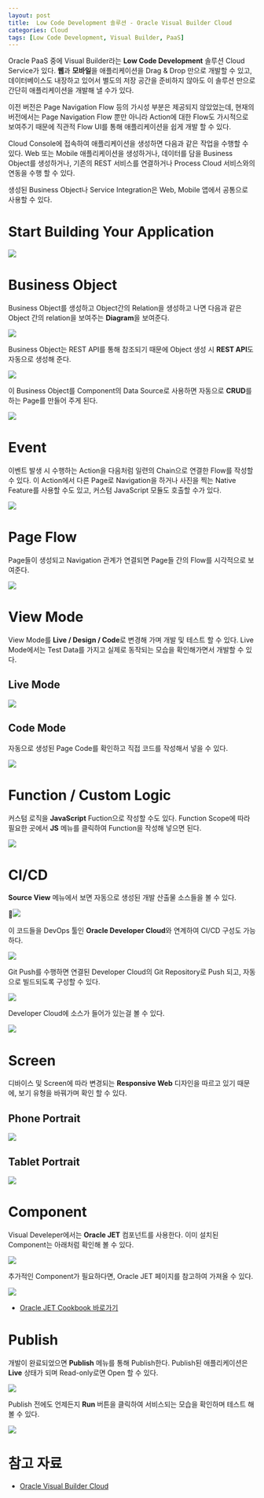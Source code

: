 ```yaml
---
layout: post
title:  Low Code Development 솔루션 - Oracle Visual Builder Cloud
categories: Cloud
tags: [Low Code Development, Visual Builder, PaaS] 
---
```


Oracle PaaS 중에 Visual Builder라는 **Low Code Development** 솔루션 Cloud Service가 있다. **웹**과 **모바일**을 애플리케이션을 Drag & Drop 만으로 개발할 수 있고, 데이터베이스도 내장하고 있어서 별도의 저장 공간을 준비하지 않아도 이 솔루션 만으로 간단히 애플리케이션을 개발해 낼 수가 있다. 

이전 버전은 Page Navigation Flow 등의 가시성 부분은 제공되지 않았었는데, 현재의 버전에서는 Page Navigation Flow 뿐만 아니라 Action에 대한 Flow도 가시적으로 보여주기 때문에 직관적 Flow UI를 통해 애플리케이션을 쉽게 개발 할 수 있다.

Cloud Console에 접속하여 애플리케이션을 생성하면 다음과 같은 작업을 수행할 수 있다.
Web 또는 Mobile 애플리케이션을 생성하거나, 데이터를 담을 Business Object를 생성하거나, 기존의 REST 서비스를 연결하거나 Process Cloud 서비스와의 연동을 수행 할 수 있다.

생성된 Business Object나 Service Integration은 Web, Mobile 앱에서 공통으로 사용할 수 있다.

# Start Building Your Application

![](/assets/images/vbcs/01_newapps.png)


# Business Object

Business Object를 생성하고 Object간의 Relation을 생성하고 나면 다음과 같은 Object 간의 relation을 보여주는 **Diagram**을 보여준다.

![](/assets/images/vbcs/02_diagram.png)

Business Object는 REST API를 통해 참조되기 때문에 Object 생성 시 **REST API**도 자동으로 생성해 준다.

![](/assets/images/vbcs/03_endpoints.png)

이 Business Object를 Component의 Data Source로 사용하면 자동으로 **CRUD**를 하는 Page를 만들어 주게 된다.

![](/assets/images/vbcs/04_employee_page.png)

# Event

이벤트 발생 시 수행하는 Action을 다음처럼 일련의 Chain으로 연결한 Flow를 작성할 수 있다. 이 Action에서 다른 Page로 Navigation을 하거나 사진을 찍는 Native Feature를 사용할 수도 있고, 커스텀 JavaScript 모듈도 호출할 수가 있다.

![](/assets/images/vbcs/05_action_chain.png)


# Page Flow

Page들이 생성되고 Navigation 관계가 연결되면 Page들 간의 Flow를 시각적으로 보여준다.

![](/assets/images/vbcs/06_flow.png)

# View Mode

View Mode를 **Live / Design / Code**로 변경해 가며 개발 및 테스트 할 수 있다. Live Mode에서는 Test Data를 가지고 실제로 동작되는 모습을 확인해가면서 개발할 수 있다.

## Live Mode

![](/assets/images/vbcs/07_live.png)

## Code Mode

자동으로 생성된 Page Code를 확인하고 직접 코드를 작성해서 넣을 수 있다.

![](/assets/images/vbcs/08_code.png)

# Function / Custom Logic

커스텀 로직을 **JavaScript** Fuction으로 작성할 수도 있다. Function Scope에 따라 필요한 곳에서 **JS** 메뉴를 클릭하여 Function을 작성해 넣으면 된다.

![](/assets/images/vbcs/20_js.png)

# CI/CD

**Source View** 메뉴에서 보면 자동으로 생성된 개발 산출물 소스들을 볼 수 있다.

![](/assets/images/vbcs/09_source_view.png)

이 코드들을 DevOps 툴인 **Oracle Developer Cloud**와 연계하여 CI/CD 구성도 가능하다.

![](/assets/images/vbcs/09_devcs.png)

Git Push를 수행하면 연결된 Developer Cloud의 Git Repository로 Push 되고, 자동으로 빌드되도록 구성할 수 있다.

![](/assets/images/vbcs/10_push.png)

Developer Cloud에 소스가 들어가 있는걸 볼 수 있다.

![](/assets/images/vbcs/11_devcs.png)


# Screen

디바이스 및 Screen에 따라 변경되는 **Responsive Web** 디자인을 따르고 있기 때문에, 보기 유형을 바꿔가며 확인 할 수 있다. 

## Phone Portrait

![](/assets/images/vbcs/12_screen.png)

## Tablet Portrait

![](/assets/images/vbcs/13_tablet.png)

# Component

Visual Develeper에서는 **Oracle JET** 컴포넌트를 사용한다. 이미 설치된 Component는 아래처럼 확인해 볼 수 있다. 

![](/assets/images/vbcs/21_component.png)

추가적인 Component가 필요하다면, Oracle JET 페이지를 참고하여 가져올 수 있다. 

![](/assets/images/vbcs/22_jet.png)

- [Oracle JET Cookbook 바로가기](https://www.oracle.com/webfolder/technetwork/jet/jetCookbook.html)

# Publish

개발이 완료되었으면 **Publish** 메뉴를 통해 Publish한다. Publish된 애플리케이션은 **Live** 상태가 되며 Read-only로면 Open 할 수 있다.

![](/assets/images/vbcs/23_publish.png)

Publish 전에도 언제든지 **Run** 버튼을 클릭하여 서비스되는 모습을 확인하며 테스트 해 볼 수 있다.

![](/assets/images/vbcs/23_test.png)

# 참고 자료

- [Oracle Visual Builder Cloud](https://cloud.oracle.com/en_US/visual-builder)
